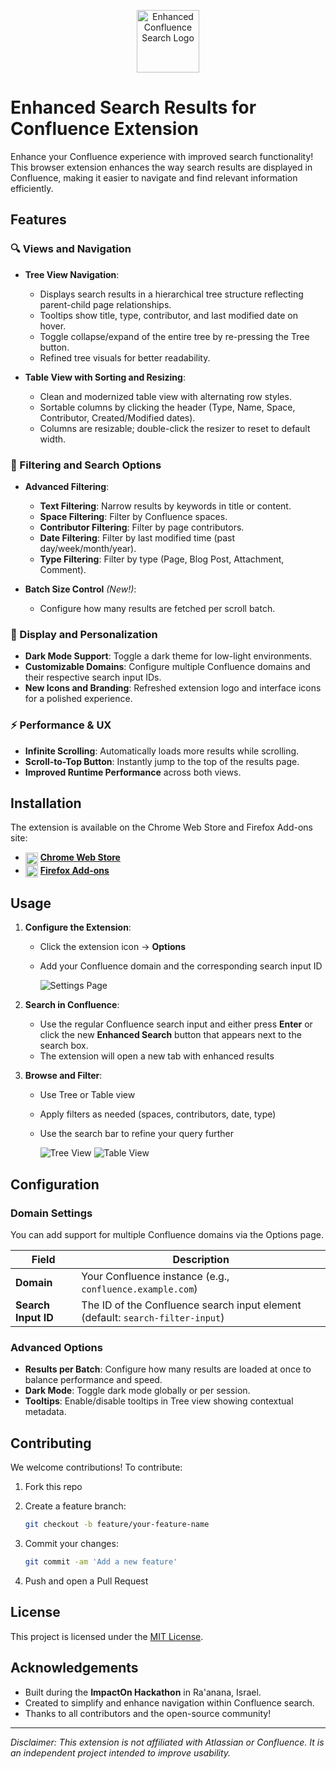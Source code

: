 <p align="center">
  <img src="assets/logo.png" alt="Enhanced Confluence Search Logo" height="100">
</p>

# Enhanced Search Results for Confluence Extension

Enhance your Confluence experience with improved search functionality! This browser extension enhances the way search results are displayed in Confluence, making it easier to navigate and find relevant information efficiently.

## Features

### 🔍 Views and Navigation

- **Tree View Navigation**:
  - Displays search results in a hierarchical tree structure reflecting parent-child page relationships.
  - Tooltips show title, type, contributor, and last modified date on hover.
  - Toggle collapse/expand of the entire tree by re-pressing the Tree button.
  - Refined tree visuals for better readability.

- **Table View with Sorting and Resizing**:
  - Clean and modernized table view with alternating row styles.
  - Sortable columns by clicking the header (Type, Name, Space, Contributor, Created/Modified dates).
  - Columns are resizable; double-click the resizer to reset to default width.

### 🧰 Filtering and Search Options

- **Advanced Filtering**:
  - **Text Filtering**: Narrow results by keywords in title or content.
  - **Space Filtering**: Filter by Confluence spaces.
  - **Contributor Filtering**: Filter by page contributors.
  - **Date Filtering**: Filter by last modified time (past day/week/month/year).
  - **Type Filtering**: Filter by type (Page, Blog Post, Attachment, Comment).

- **Batch Size Control** *(New!)*:
  - Configure how many results are fetched per scroll batch.

### 🌙 Display and Personalization

- **Dark Mode Support**: Toggle a dark theme for low-light environments.
- **Customizable Domains**: Configure multiple Confluence domains and their respective search input IDs.
- **New Icons and Branding**: Refreshed extension logo and interface icons for a polished experience.

### ⚡️ Performance & UX

- **Infinite Scrolling**: Automatically loads more results while scrolling.
- **Scroll-to-Top Button**: Instantly jump to the top of the results page.
- **Improved Runtime Performance** across both views.

## Installation

The extension is available on the Chrome Web Store and Firefox Add-ons site:

- <img src="assets/images/chrome.png" width="20" alt="Chrome" align="absmiddle"> **[Chrome Web Store](https://chromewebstore.google.com/detail/enhanced-search-results-f/mmaihfkphcnjjheipeljfjbfkimfhcch)**
- <img src="assets/images/firefox.png" width="20" alt="Firefox" align="absmiddle"> **[Firefox Add-ons](https://addons.mozilla.org/en-US/firefox/addon/enhanced-confluence-search/)**

## Usage

1. **Configure the Extension**:
   - Click the extension icon → **Options**
   - Add your Confluence domain and the corresponding search input ID

     ![Settings Page](assets/images/settings.png)

2. **Search in Confluence**:
   - Use the regular Confluence search input and either press **Enter** or click the new **Enhanced Search** button that appears next to the search box.
   - The extension will open a new tab with enhanced results

3. **Browse and Filter**:
   - Use Tree or Table view
   - Apply filters as needed (spaces, contributors, date, type)
   - Use the search bar to refine your query further

     ![Tree View](assets/images/tree-view.png)
     ![Table View](assets/images/table-view.png)

## Configuration

### Domain Settings

You can add support for multiple Confluence domains via the Options page.

| Field                | Description                                              |
| -------------------- | -------------------------------------------------------- |
| **Domain**           | Your Confluence instance (e.g., `confluence.example.com`) |
| **Search Input ID**  | The ID of the Confluence search input element (default: `search-filter-input`) |

### Advanced Options

- **Results per Batch**: Configure how many results are loaded at once to balance performance and speed.
- **Dark Mode**: Toggle dark mode globally or per session.
- **Tooltips**: Enable/disable tooltips in Tree view showing contextual metadata.

## Contributing

We welcome contributions! To contribute:

1. Fork this repo
2. Create a feature branch:

   ```bash
   git checkout -b feature/your-feature-name
   ```

3. Commit your changes:

   ```bash
   git commit -am 'Add a new feature'
   ```

4. Push and open a Pull Request

## License

This project is licensed under the [MIT License](LICENSE).

## Acknowledgements

- Built during the **ImpactOn Hackathon** in Ra'anana, Israel.
- Created to simplify and enhance navigation within Confluence search.
- Thanks to all contributors and the open-source community!

---

*Disclaimer: This extension is not affiliated with Atlassian or Confluence. It is an independent project intended to improve usability.*